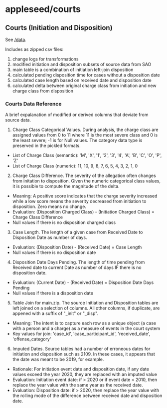 # appleseed/courts

## Courts (Initiation and Disposition)

See [/data](https://github.com/justinhchae/appleseed/tree/master/courts/data).

Includes as zipped csv files:

1. change logs for transformations
2. modified initiation and disposition subsets of source data from SAO
3. main table is a combination of initiation left-join disposition
4. calculated pending disposition time for cases without a disposition date
5. calculated case length based on received date and disposition date
6. calculated delta between original charge class from initiation and new charge class from disposition

### Courts Data Reference

A brief expalanation of modified or derived columns that deviate from source data. 

1. Charge Class Categorical Values. During analysis, the charge class are assigned values from 0 to 11 where 11 is the most severe class and 0 is the least severe; -1 is for Null values. The category data type is preserved in the pickled formats.

* List of Charge Class (semantic): 'M', 'X', '1', '2', '3', '4', 'A', 'B', 'C', 'O', 'P', 'Z'
* List of Charge Class (numeric): 11, 10, 9, 8, 7, 6, 5, 4, 3, 2, 1, 0

2. Charge Class Difference. The severity of the allegation often changes from initation to disposition. Given the numeric categorical class values, it is possible to compute the magnitude of the delta. 

* Meaning: A positive score indicates that the charge severity increased while a low score means the severity decreased from initiation to disposition. Zero means no change.
* Evaluation: (Disposition Charged Class) - (Initiation Charged Class) = Charge Class Difference
* Null values if there is no disposition charged class

3. Case Length. The length of a given case from Received Date to Disposition Date as number of days. 

* Evaluation: (Disposition Date) - (Received Date) = Case Length
* Null values if there is no disposition date

4. Disposition Date Days Pending. The length of time pending from Received date to current Date as number of days IF there is no disposition date. 

* Evaluation: (Current Date) - (Received Date) = Disposition Date Days Pending
* Null values if there is a disposition date

5. Table Join for main.zip. The source Initiation and Disposition tables are left joined on a selection of columns. All other columns, if duplicate, are appened with a suffix of "_init" or "_disp".

* Meaning: The intent is to capture each row as a unique object (a case with a person and a charge) as a measure of events in the court system
* Key values for join: 'case_id', 'case_participant_id', 'received_date', 'offense_category'

6. Imputed Dates. Source tables had a number of erroneous dates for initiation and disposition such as 2109. In these cases, it appears that the date was meant to be 2019, for example. 

* Rationale: For initiation event date and disposition date, if any date values exceed the year 2020, they are replaced with an imputed value
* Evaluation: Initiation event date: if > 2020 or if event date < 2010, then replace the year value with the same year as the received date.
* Evaluation: Disposition date: if > 2020, then replace the year value with the rolling mode of the difference between received date and disposition date. 
